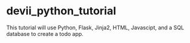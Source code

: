 # devii_python_tutorial
This tutorial will use Python, Flask, Jinja2, HTML, Javascipt, and a SQL database to create a todo app. 
